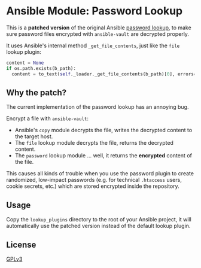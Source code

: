 # Ansible Module: Password Lookup

This is a **patched version** of the original Ansible [password lookup](https://docs.ansible.com/ansible/latest/plugins/lookup/password.html), to make sure password files encrypted with `ansible-vault` are decrypted properly.

It uses Ansible's internal method `_get_file_contents`, just like the `file` lookup plugin:

```py
content = None
if os.path.exists(b_path):
  content = to_text(self._loader._get_file_contents(b_path)[0], errors='surrogate_or_strict')
```


## Why the patch?

The current implementation of the password lookup has an annoying bug.

Encrypt a file with `ansible-vault`:

- Ansible's `copy` module decrypts the file, writes the decrypted content to the target host.
- The `file` lookup module decrypts the file, returns the decrypted content.
- The `password` lookup module … well, it returns the **encrypted** content of the file.

This causes all kinds of trouble when you use the password plugin to create randomized, low-impact passwords (e.g. for technical `.htaccess` users, cookie secrets, etc.) which are stored encrypted inside the repository.


## Usage

Copy the `lookup_plugins` directory to the root of your Ansible project, it will automatically use the patched version instead of the default lookup plugin.


## License

[GPLv3](LICENSE)
